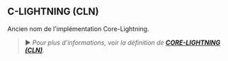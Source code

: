 ## C-LIGHTNING (CLN)

Ancien nom de l'implémentation Core-Lightning. 

> ► *Pour plus d'informations, voir la définition de [**CORE-LIGHTNING (CLN)**](/dictionnaire/C.md#core-lightning-cln).*

